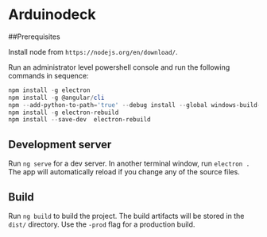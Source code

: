 # Arduinodeck

##Prerequisites

Install node from `https://nodejs.org/en/download/`.

Run an administrator level powershell console and run the following commands in sequence:
```powershell
npm install -g electron 
npm install -g @angular/cli  
npm --add-python-to-path='true' --debug install --global windows-build-tools  
npm install -g electron-rebuild  
npm install --save-dev  electron-rebuild
```

## Development server

Run `ng serve` for a dev server. In another terminal window, run `electron .`   
The app will automatically reload if you change any of the source files.

## Build

Run `ng build` to build the project. The build artifacts will be stored in the `dist/` directory. Use the `-prod` flag for a production build.
